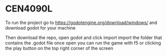 # CEN4090L

To run the project go to
https://godotengine.org/download/windows/
and download godot for your machine

Then download the repo, open godot and click import
import the folder that contains the .godot file
once open you can run the game with f5 or clicking the play button on the top right corner of the screen
